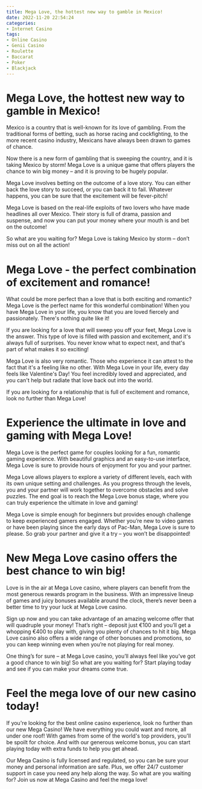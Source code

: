 ```yaml
---
title: Mega Love, the hottest new way to gamble in Mexico!
date: 2022-11-20 22:54:24
categories:
- Internet Casino
tags:
- Online Casino
- Genii Casino
- Roulette
- Baccarat
- Poker
- Blackjack
---
```



#  Mega Love, the hottest new way to gamble in Mexico!

Mexico is a country that is well-known for its love of gambling. From the traditional forms of betting, such as horse racing and cockfighting, to the more recent casino industry, Mexicans have always been drawn to games of chance.

Now there is a new form of gambling that is sweeping the country, and it is taking Mexico by storm! Mega Love is a unique game that offers players the chance to win big money – and it is proving to be hugely popular.

Mega Love involves betting on the outcome of a love story. You can either back the love story to succeed, or you can back it to fail. Whatever happens, you can be sure that the excitement will be fever-pitch!

Mega Love is based on the real-life exploits of two lovers who have made headlines all over Mexico. Their story is full of drama, passion and suspense, and now you can put your money where your mouth is and bet on the outcome!

So what are you waiting for? Mega Love is taking Mexico by storm – don’t miss out on all the action!

#  Mega Love - the perfect combination of excitement and romance!

What could be more perfect than a love that is both exciting and romantic? Mega Love is the perfect name for this wonderful combination! When you have Mega Love in your life, you know that you are loved fiercely and passionately. There's nothing quite like it!

If you are looking for a love that will sweep you off your feet, Mega Love is the answer. This type of love is filled with passion and excitement, and it's always full of surprises. You never know what to expect next, and that's part of what makes it so exciting!

Mega Love is also very romantic. Those who experience it can attest to the fact that it's a feeling like no other. With Mega Love in your life, every day feels like Valentine's Day! You feel incredibly loved and appreciated, and you can't help but radiate that love back out into the world.

If you are looking for a relationship that is full of excitement and romance, look no further than Mega Love!

#  Experience the ultimate in love and gaming with Mega Love!

Mega Love is the perfect game for couples looking for a fun, romantic gaming experience. With beautiful graphics and an easy-to-use interface, Mega Love is sure to provide hours of enjoyment for you and your partner.

Mega Love allows players to explore a variety of different levels, each with its own unique setting and challenges. As you progress through the levels, you and your partner will work together to overcome obstacles and solve puzzles. The end goal is to reach the Mega Love bonus stage, where you can truly experience the ultimate in love and gaming!

Mega Love is simple enough for beginners but provides enough challenge to keep experienced gamers engaged. Whether you’re new to video games or have been playing since the early days of Pac-Man, Mega Love is sure to please. So grab your partner and give it a try – you won’t be disappointed!

#  New Mega Love casino offers the best chance to win big!

Love is in the air at Mega Love casino, where players can benefit from the most generous rewards program in the business. With an impressive lineup of games and juicy bonuses available around the clock, there’s never been a better time to try your luck at Mega Love casino.

Sign up now and you can take advantage of an amazing welcome offer that will quadruple your money! That’s right – deposit just €100 and you’ll get a whopping €400 to play with, giving you plenty of chances to hit it big. Mega Love casino also offers a wide range of other bonuses and promotions, so you can keep winning even when you’re not playing for real money.

One thing’s for sure – at Mega Love casino, you’ll always feel like you’ve got a good chance to win big! So what are you waiting for? Start playing today and see if you can make your dreams come true.

#  Feel the mega love of our new casino today!

If you're looking for the best online casino experience, look no further than our new Mega Casino! We have everything you could want and more, all under one roof! With games from some of the world's top providers, you'll be spoilt for choice. And with our generous welcome bonus, you can start playing today with extra funds to help you get ahead.

Our Mega Casino is fully licensed and regulated, so you can be sure your money and personal information are safe. Plus, we offer 24/7 customer support in case you need any help along the way. So what are you waiting for? Join us now at Mega Casino and feel the mega love!